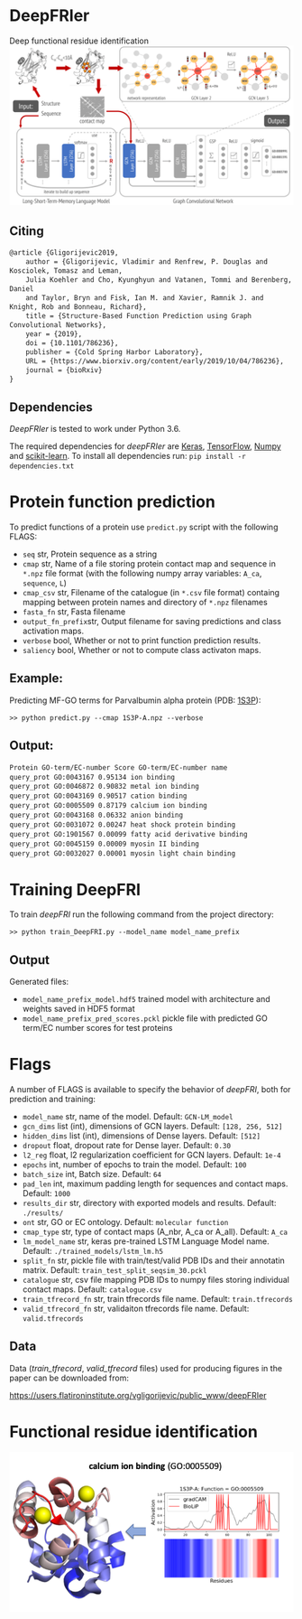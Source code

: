 # DeepFRIer
Deep functional residue identification
<img src="figs/pipeline.png">

## Citing
```
@article {Gligorijevic2019,
	author = {Gligorijevic, Vladimir and Renfrew, P. Douglas and Kosciolek, Tomasz and Leman,
	Julia Koehler and Cho, Kyunghyun and Vatanen, Tommi and Berenberg, Daniel
	and Taylor, Bryn and Fisk, Ian M. and Xavier, Ramnik J. and Knight, Rob and Bonneau, Richard},
	title = {Structure-Based Function Prediction using Graph Convolutional Networks},
	year = {2019},
	doi = {10.1101/786236},
	publisher = {Cold Spring Harbor Laboratory},
	URL = {https://www.biorxiv.org/content/early/2019/10/04/786236},
	journal = {bioRxiv}
}

```
## Dependencies

*DeepFRIer* is tested to work under Python 3.6.

The required dependencies for *deepFRIer* are [Keras](https://keras.io/), [TensorFlow](https://www.tensorflow.org/), [Numpy](http://www.numpy.org/) and [scikit-learn](http://scikit-learn.org/).
To install all dependencies run: `pip install -r dependencies.txt`


# Protein function prediction
To predict functions of a protein use `predict.py` script with the following FLAGS:

* `seq`             str, Protein sequence as a string
* `cmap`            str, Name of a file storing protein contact map and sequence in `*.npz` file format
                    (with the following numpy array variables: `A_ca`, `sequence`, `L`)
* `cmap_csv`        str, Filename of the catalogue (in `*.csv` file format) containg mapping between protein names and directory of `*.npz` filenames
* `fasta_fn`        str, Fasta filename
* `output_fn_prefix`str, Output filename for saving predictions and class
                    activation maps.
* `verbose`         bool, Whether or not to print function prediction results.
* `saliency`        bool, Whether or not to compute class activaton maps.


## Example:

Predicting MF-GO terms for Parvalbumin alpha protein (PDB: [1S3P](https://www.rcsb.org/structure/1S3P)):

```
>> python predict.py --cmap 1S3P-A.npz --verbose

```

## Output:


```txt
Protein GO-term/EC-number Score GO-term/EC-number name
query_prot GO:0043167 0.95134 ion binding
query_prot GO:0046872 0.90832 metal ion binding
query_prot GO:0043169 0.90517 cation binding
query_prot GO:0005509 0.87179 calcium ion binding
query_prot GO:0043168 0.06332 anion binding
query_prot GO:0031072 0.00247 heat shock protein binding
query_prot GO:1901567 0.00099 fatty acid derivative binding
query_prot GO:0045159 0.00009 myosin II binding
query_prot GO:0032027 0.00001 myosin light chain binding

```



# Training DeepFRI
To train *deepFRI* run the following command from the project directory:
```
>> python train_DeepFRI.py --model_name model_name_prefix
```

## Output
Generated files:
* `model_name_prefix_model.hdf5`   trained model with architecture and weights saved in HDF5 format
* `model_name_prefix_pred_scores.pckl` pickle file with predicted GO term/EC number scores for test proteins

# Flags

A number of FLAGS is available to specify the behavior of *deepFRI*, both for prediction and training:

* `model_name`      str, name of the model. Default: `GCN-LM_model`
* `gcn_dims`        list (int), dimensions of GCN layers. Default: `[128, 256, 512]`
* `hidden_dims`	    list (int), dimensions of Dense layers. Default: `[512]`
* `dropout`	    float, dropout rate for Dense layer. Default: `0.30`
* `l2_reg` 	    float, l2 regularization coefficient for GCN layers. Default: `1e-4`
* `epochs`          int, number of epochs to train the model. Default: `100`
* `batch_size`	    int, Batch size. Default: `64`
* `pad_len`         int, maximum padding length for sequences and contact maps. Default: `1000`
* `results_dir`     str, directory with exported models and results. Default: `./results/`
* `ont`             str, GO or EC ontology. Default: `molecular function`
* `cmap_type`       str, type of contact maps (A_nbr, A_ca or A_all). Default: `A_ca`
* `lm_model_name`   str, keras pre-trained LSTM Language Model name. Default: `./trained_models/lstm_lm.h5`
* `split_fn`        str, pickle file with train/test/valid PDB IDs and their annotatin matrix.
		    Default: `train_test_split_seqsim_30.pckl`
* `catalogue`       str, csv file mapping PDB IDs to numpy files storing individual contact maps. Default: `catalogue.csv`
* `train_tfrecord_fn`	str, train tfrecords file name. Default: `train.tfrecords`
* `valid_tfrecord_fn`	str, validaiton tfrecords file name. Default: `valid.tfrecords`

## Data

Data (*train_tfrecord*, *valid_tfrecord* files) used for producing figures in the paper can be downloaded from:

https://users.flatironinstitute.org/vgligorijevic/public_www/deepFRIer

# Functional residue identification
<img src="figs/saliency.png">





